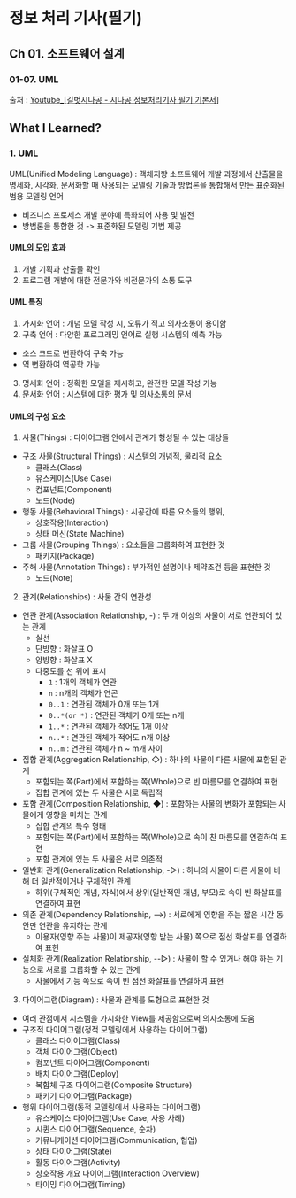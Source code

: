 # 정보 처리 기사(필기)
## Ch 01. 소프트웨어 설계 
### 01-07. UML 
출처 : [Youtube_[길벗시나공 - 시나공 정보처리기사 필기 기본서]](https://www.youtube.com/playlist?list=PLpYNFXUfkvDoPPqElgpoSJQwUJ7GrWr-v)

## What I Learned?
### 1. UML
UML(Unified Modeling Language) : 객체지향 소프트웨어 개발 과정에서 산출물을 명세화, 시각화, 문서화할 때 사용되는 모델링 기술과 방법론을 통합해서 만든 표준화된 범용 모델링 언어
- 비즈니스 프로세스 개발 분야에 특화되어 사용 및 발전
- 방법론을 통합한 것 -> 표준화된 모델링 기법 제공

#### UML의 도입 효과
1. 개발 기획과 산출물 확인
2. 프로그램 개발에 대한 전문가와 비전문가의 소통 도구

#### UML 특징
1. 가시화 언어 : 개념 모델 작성 시, 오류가 적고 의사소통이 용이함
2. 구축 언어 : 다양한 프로그래밍 언어로 실행 시스템의 예측 가능
- 소스 코드로 변환하여 구축 가능
- 역 변환하여 역공학 가능
3. 명세화 언어 : 정확한 모델을 제시하고, 완전한 모델 작성 가능
4. 문서화 언어 : 시스템에 대한 평가 및 의사소통의 문서

#### UML의 구성 요소
1. 사물(Things) : 다이어그램 안에서 관계가 형성될 수 있는 대상들
- 구조 사물(Structural Things) : 시스템의 개념적, 물리적 요소
    - 클래스(Class)
    - 유스케이스(Use Case)
    - 컴포넌트(Component)
    - 노드(Node)
- 행동 사물(Behavioral Things) : 시공간에 따른 요소들의 행위,
    - 상호작용(Interaction)
    - 상태 머신(State Machine)
- 그룹 사물(Grouping Things) : 요소들을 그룹화하여 표현한 것
    - 패키지(Package)
- 주해 사물(Annotation Things) : 부가적인 설명이나 제약조건 등을 표현한 것
    - 노드(Note)
2. 관계(Relationships) : 사물 간의 연관성
- 연관 관계(Association Relationship, -) : 두 개 이상의 사물이 서로 연관되어 있는 관계
    - 실선
    - 단방향 : 화살표 O
    - 양방향 : 화살표 X
    - 다중도를 선 위에 표시
        - `1` : 1개의 객체가 연관
        - `n` : n개의 객체가 연곤
        - `0..1` : 연관된 객체가 0개 또는 1개
        - `0..*(or *)` : 연관된 객체가 0개 또는 n개
        - `1..*` : 연관된 객체가 적어도 1개 이상
        - `n..*` : 연관된 객체가 적어도 n개 이상
        - `n..m` : 연관된 객체가 n ~ m개 사이
- 집합 관계(Aggregation Relationship, ◇) : 하나의 사물이 다른 사물에 포함된 관계
    - 포함되는 쪽(Part)에서 포함하는 쪽(Whole)으로 빈 마름모를 연결하여 표현
    - 집합 관계에 있는 두 사물은 서로 독립적
- 포함 관계(Composition Relationship, ◆) : 포함하는 사물의 변화가 포함되는 사물에게 영향을 미치는 관계
    - 집합 관계의 특수 형태
    - 포함되는 쪽(Part)에서 포함하는 쪽(Whole)으로 속이 찬 마름모를 연결하여 표현
    - 포함 관계에 있는 두 사물은 서로 의존적
- 일반화 관계(Generalization Relationship, -▷) : 하나의 사물이 다른 사물에 비해 더 일반적이거나 구체적인 관계  
    - 하위(구체적인 개념, 자식)에서 상위(일반적인 개념, 부모)로 속이 빈 화살표를 연결하여 표현
- 의존 관계(Dependency Relationship, -->) : 서로에게 영향을 주는 짧은 시간 동안만 연관을 유지하는 관계
    - 이용자(영향 주는 사물)이 제공자(영향 받는 사물) 쪽으로 점선 화살표를 연결하여 표현
- 실체화 관계(Realization Relationship, --▷) : 사물이 할 수 있거나 해야 하는 기능으로 서로를 그룹화할 수 있는 관계
    - 사물에서 기능 쪽으로 속이 빈 점선 화살표를 연결하여 표현

3. 다이어그램(Diagram) : 사물과 관계를 도형으로 표현한 것
- 여러 관점에서 시스템을 가시화한 View를 제공함으로써 의사소통에 도움
- 구조적 다이어그램(정적 모델링에서 사용하는 다이어그램)    
    - 클래스 다이어그램(Class)
    - 객체 다이어그램(Object)
    - 컴포넌트 다이어그램(Component)
    - 배치 다이어그램(Deploy)
    - 복합체 구조 다이어그램(Composite Structure)
    - 패키기 다이어그램(Package)
- 행위 다이어그램(동적 모델링에서 사용하는 다이어그램)
    - 유스케이스 다이어그램(Use Case, 사용 사례)
    - 시퀸스 다이어그램(Sequence, 순차)
    - 커뮤니케이션 다이어그램(Communication, 협업)
    - 상태 다이어그램(State)
    - 활동 다이어그램(Activity)
    - 상호작용 개요 다이어그램(Interaction Overview)
    - 타이밍 다이어그램(Timing)
